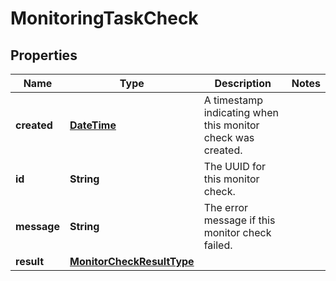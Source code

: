 
# MonitoringTaskCheck

## Properties
Name | Type | Description | Notes
------------ | ------------- | ------------- | -------------
**created** | [**DateTime**](DateTime.md) | A timestamp indicating when this monitor check was created. | 
**id** | **String** | The UUID for this monitor check. | 
**message** | **String** | The error message if this monitor check failed. | 
**result** | [**MonitorCheckResultType**](MonitorCheckResultType.md) |  | 



